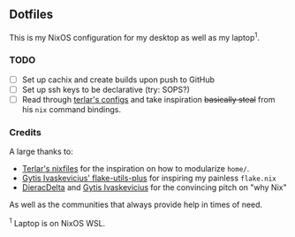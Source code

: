 ## Dotfiles

This is my NixOS configuration for my desktop as well as my laptop<sup>1</sup>.

### TODO

 - [ ] Set up cachix and create builds upon push to GitHub
 - [ ] Set up ssh keys to be declarative (try: SOPS?)
 - [ ] Read through [terlar's configs](https://github.com/terlar/nix-config) and take inspiration ~~basically steal~~ from his `nix` command bindings.

### Credits

A large thanks to:

 - [Terlar's nixfiles]() for the inspiration on how to modularize `home/`.
 - [Gytis Ivaskevicius' flake-utils-plus](https://github.com/gytis-ivaskevicius/flake-utils-plus) for inspiring my painless `flake.nix`
 - [DieracDelta](https://github.com/DieracDelta) and [Gytis Ivaskevicius](https://github.com/gytis-ivaskevicius) for the convincing pitch on "why Nix"

As well as the communities that always provide help in times of need.

<sup>1</sup> Laptop is on NixOS WSL.
